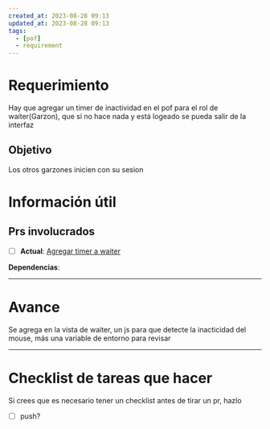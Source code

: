 ```yaml
---
created_at: 2023-08-28 09:13
updated_at: 2023-08-28 09:13
tags:
  - [pof]
  - requirement
---
```




# Requerimiento

Hay que agregar un timer de inactividad en el pof para el rol de waiter(Garzon), que si no hace nada y está logeado se pueda salir de la interfaz


## Objetivo

Los otros garzones inicien con su sesion


# Información útil

## Prs involucrados

- [ ] **Actual**: [Agregar timer a waiter](https://bitbucket.org/nnodes/pof/pull-requests/219)

**Dependencias**:

---
# Avance

Se agrega en la vista de waiter, un js para que detecte la inacticidad del mouse, más una variable de entorno para revisar



---
# Checklist de tareas que hacer 

Si crees que es necesario tener un checklist antes de tirar un pr, hazlo

- [ ] push?